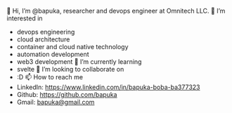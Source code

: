 👋 Hi, I’m @bapuka, researcher and devops engineer at Omnitech LLC.
👀 I’m interested in 
  * devops engineering
  * cloud architecture 
  * container and cloud native technology
  * automation development
  * web3 development
🌱 I’m currently learning 
  * svelte
💞️ I’m looking to collaborate on 
  * :D
📫 How to reach me
  * LinkedIn: https://www.linkedin.com/in/bapuka-boba-ba377323
  * Github: https://github.com/bapuka
  * Gmail: bapuka@gmail.com

<!---
bapuka/bapuka is a ✨ special ✨ repository because its `README.md` (this file) appears on your GitHub profile.
You can click the Preview link to take a look at your changes.
--->
